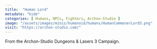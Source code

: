 ```yaml
---
title:  "Human Lord"
metadate: "hide"
categories: [ Humans, NPCs, Fighters, Archon-Studio ]
image: "/assets/images/minis/humanoid/humans/HumanCommonerLord3.png"
visit: "https://archon-studio.com/"
---
```

From the Archon-Studio Dungeons & Lasers 3 Campaign.